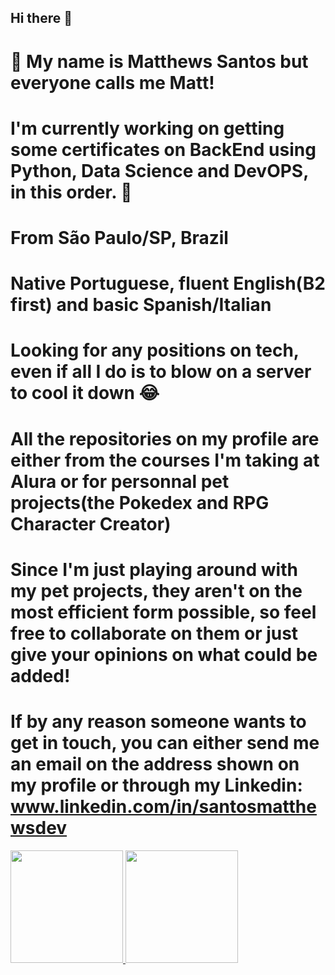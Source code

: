 ## Hi there 👋

# 👋 My name is Matthews Santos but everyone calls me Matt!
# I'm currently working on getting some certificates on BackEnd using Python, Data Science and DevOPS, in this order. 😬
# From São Paulo/SP, Brazil 
# Native Portuguese, fluent English(B2 first) and basic Spanish/Italian
# Looking for any positions on tech, even if all I do is to blow on a server to cool it down 😂
# All the repositories on my profile are either from the courses I'm taking at Alura or for personnal pet projects(the Pokedex and RPG Character Creator)
# Since I'm just playing around with my pet projects, they aren't on the most efficient form possible, so feel free to collaborate on them or just give your opinions on what could be added!
# If by any reason someone wants to get in touch, you can either send me an email on the address shown on my profile or through my Linkedin: www.linkedin.com/in/santosmatthewsdev
<div>
<a href="https://github.com/MattDSantosDev">
<img loading="lazy" height="180em" src="https://github-readme-stats.vercel.app/api/top-langs/?username=MattDSantosDev&layout=compact&langs_count=7&theme=dracula"/>
<img loading="lazy" height="180em" src="https://github-readme-stats.vercel.app/api?username=MattDSantosDev&show_icons=true&theme=dracula&include_all_commits=true&count_private=true"/>
</div>
<!--
**MattDSantosDev/MattDSantosDev** is a ✨ _special_ ✨ repository because its `README.md` (this file) appears on your GitHub profile.

Here are some ideas to get you started:

- 🔭 I’m currently working on ...
- 🌱 I’m currently learning ...
- 👯 I’m looking to collaborate on ...
- 🤔 I’m looking for help with ...
- 💬 Ask me about ...
- 📫 How to reach me: ...
- 😄 Pronouns: ...
- ⚡ Fun fact: ...
-->
